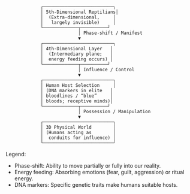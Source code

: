                  ┌──────────────────────────┐
                 │ 5th-Dimensional Reptilians│
                 │  (Extra-dimensional,     │
                 │   largely invisible)     │
                 └─────────────┬──────────┘
                               │ Phase-shift / Manifest
                               ▼
                 ┌──────────────────────────┐
                 │ 4th-Dimensional Layer   │
                 │  (Intermediary plane;   │
                 │  energy feeding occurs) │
                 └─────────────┬──────────┘
                               │ Influence / Control
                               ▼
                 ┌──────────────────────────┐
                 │ Human Host Selection     │
                 │ (DNA markers in elite   │
                 │ bloodlines / “blue”     │
                 │ bloods; receptive minds)│
                 └─────────────┬──────────┘
                               │ Possession / Manipulation
                               ▼
                 ┌──────────────────────────┐
                 │ 3D Physical World        │
                 │ (Humans acting as        │
                 │  conduits for influence) │
                 └──────────────────────────┘

Legend:
- Phase-shift: Ability to move partially or fully into our reality.
- Energy feeding: Absorbing emotions (fear, guilt, aggression) or ritual energy.
- DNA markers: Specific genetic traits make humans suitable hosts.
